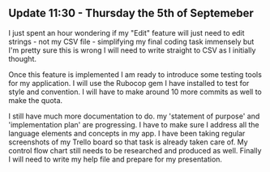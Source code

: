 

##                       Update 11:30 - Thursday the 5th of Septemeber 

I just spent an hour wondering if my "Edit" feature will just need to edit strings - not my CSV file - simplifying my final coding task immensely but I'm pretty sure this is wrong I will need to write straight to CSV as I initially thought. 
 
Once this feature is implemented I am ready to introduce some testing tools for my application. I will use the Rubocop gem I have installed to test for style and convention. I will have to make around 10 more commits as well to make the quota.
 
I still have much more documentation to do. my 'statement of purpose' and 'implementation plan' are progressing. I have to make sure I address all the language elements and concepts in my app.
I have been taking regular screenshots of my Trello board so that task is already taken care of. My control flow chart still needs to be researched and produced as well. Finally I will need to write my help file and prepare for my presentation.


